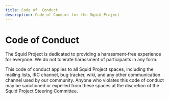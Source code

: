 ```yaml
---
title: Code of  Conduct
description: Code of Conduct for the Squid Project
---
```


# Code of Conduct

The Squid Project is dedicated to providing a harassment-free experience for everyone. We do not tolerate harassment of participants in any form.

This code of conduct applies to all Squid Project spaces, including the mailing lists, IRC channel, bug tracker, wiki, and any other communication channel used by our community. Anyone who violates this code of conduct may be sanctioned or expelled from these spaces at the discretion of the Squid Project Steering Committee.
